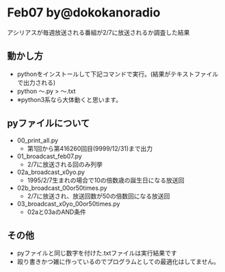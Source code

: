 # Feb07 by@dokokanoradio
アシリアスが毎週放送される番組が2/7に放送されるか調査した結果

## 動かし方
* pythonをインストールして下記コマンドで実行。(結果がテキストファイルで出力される)
* python ～.py > ～.txt
* ※python3系なら大体動くと思います。

## pyファイルについて
* 00_print_all.py
  * 第1回から第416260回目(9999/12/31)まで出力
* 01_broadcast_feb07.py
  * 2/7に放送される回のみ列挙
* 02a_broadcast_x0yo.py
  * 1995/2/7生まれの場合で10の倍数歳の誕生日になる放送回
* 02b_broadcast_00or50times.py
  * 2/7に放送され、放送回数が50の倍数回になる放送回
* 03_broadcast_x0yo_00or50times.py
  * 02aと03aのAND条件

## その他
* pyファイルと同じ数字を付けた.txtファイルは実行結果です
* 殴り書きかつ雑に作っているのでプログラムとしての最適化はしてません。
